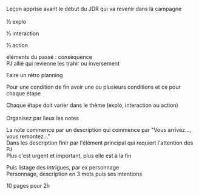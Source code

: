 Leçon apprise avant le début du JDR qui va revenir dans la campagne\
\
⅓ explo

⅓ interaction

⅓ action

éléments du passé : conséquence\
PJ allié qui revienne les trahir ou inversement

Faire un rétro planning

Pour une condition de fin avoir une ou plusieurs conditions et ce pour
chaque étape

Chaque étape doit varier dans le thème (explo, interaction ou action)\
\
Organisez par lieux les notes

La note commence par un description qui commence par "Vous arrivez...,
vous remontez..."\
Dans les description finir par l'élément principal qui requiert
l'attention des PJ\
Plus c'est urgent et important, plus elle est à la fin

Puis listage des intrigues, par ex personnage\
Personnage, description en 3 mots puis ses intentions

10 pages pour 2h
